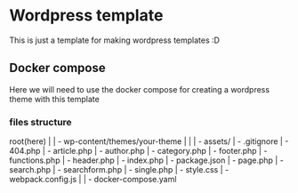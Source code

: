 # Wordpress template

This is just a template for making wordpress templates :D

## Docker compose

Here we will need to use the docker compose for creating a wordpress theme
with this template


### files structure


root(here)
|
| - wp-content/themes/your-theme
|     |
|      - assets/
|      - .gitignore
|      - 404.php
|      - article.php
|      - author.php
|      - category.php
|      - footer.php
|      - functions.php
|      - header.php
|      - index.php
|      - package.json
|      - page.php
|      - search.php
|      - searchform.php
|      - single.php
|      - style.css
|      - webpack.config.js
|
| - docker-compose.yaml
